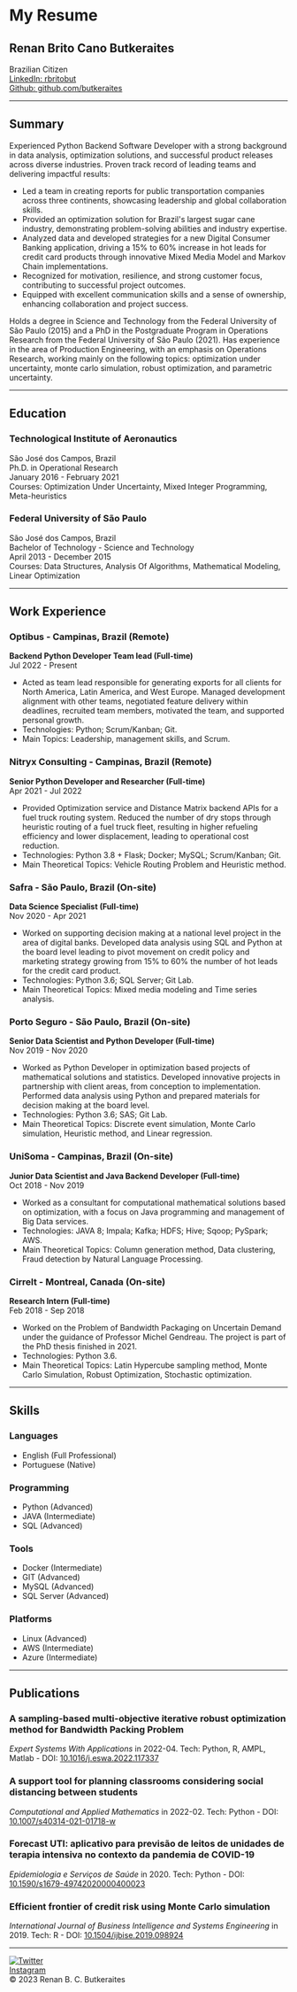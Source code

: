 # My Resume

## Renan Brito Cano Butkeraites
Brazilian Citizen  
[LinkedIn: rbritobut](https://br.linkedin.com/in/rbritobut)  
[Github: github.com/butkeraites](https://github.com/butkeraites)

---

## Summary
Experienced Python Backend Software Developer with a strong background in data analysis, optimization solutions, and successful product releases across diverse industries. Proven track record of leading teams and delivering impactful results:

- Led a team in creating reports for public transportation companies across three continents, showcasing leadership and global collaboration skills.
- Provided an optimization solution for Brazil's largest sugar cane industry, demonstrating problem-solving abilities and industry expertise.
- Analyzed data and developed strategies for a new Digital Consumer Banking application, driving a 15% to 60% increase in hot leads for credit card products through innovative Mixed Media Model and Markov Chain implementations.
- Recognized for motivation, resilience, and strong customer focus, contributing to successful project outcomes.
- Equipped with excellent communication skills and a sense of ownership, enhancing collaboration and project success.

Holds a degree in Science and Technology from the Federal University of São Paulo (2015) and a PhD in the Postgraduate Program in Operations Research from the Federal University of São Paulo (2021). Has experience in the area of Production Engineering, with an emphasis on Operations Research, working mainly on the following topics: optimization under uncertainty, monte carlo simulation, robust optimization, and parametric uncertainty.

---

## Education

### Technological Institute of Aeronautics
São José dos Campos, Brazil  
Ph.D. in Operational Research  
January 2016 - February 2021  
Courses: Optimization Under Uncertainty, Mixed Integer Programming, Meta-heuristics

### Federal University of São Paulo
São José dos Campos, Brazil  
Bachelor of Technology - Science and Technology  
April 2013 - December 2015  
Courses: Data Structures, Analysis Of Algorithms, Mathematical Modeling, Linear Optimization

---

## Work Experience

### Optibus - Campinas, Brazil (Remote)
**Backend Python Developer Team lead (Full-time)**  
Jul 2022 - Present
- Acted as team lead responsible for generating exports for all clients for North America, Latin America, and West Europe. Managed development alignment with other teams, negotiated feature delivery within deadlines, recruited team members, motivated the team, and supported personal growth.
- Technologies: Python; Scrum/Kanban; Git.
- Main Topics: Leadership, management skills, and Scrum.

### Nitryx Consulting - Campinas, Brazil (Remote)
**Senior Python Developer and Researcher (Full-time)**  
Apr 2021 - Jul 2022
- Provided Optimization service and Distance Matrix backend APIs for a fuel truck routing system. Reduced the number of dry stops through heuristic routing of a fuel truck fleet, resulting in higher refueling efficiency and lower displacement, leading to operational cost reduction.
- Technologies: Python 3.8 + Flask; Docker; MySQL; Scrum/Kanban; Git.
- Main Theoretical Topics: Vehicle Routing Problem and Heuristic method.

### Safra - São Paulo, Brazil (On-site)
**Data Science Specialist (Full-time)**  
Nov 2020 - Apr 2021
- Worked on supporting decision making at a national level project in the area of digital banks. Developed data analysis using SQL and Python at the board level leading to pivot movement on credit policy and marketing strategy growing from 15% to 60% the number of hot leads for the credit card product.
- Technologies: Python 3.6; SQL Server; Git Lab.
- Main Theoretical Topics: Mixed media modeling and Time series analysis.

### Porto Seguro - São Paulo, Brazil (On-site)
**Senior Data Scientist and Python Developer (Full-time)**  
Nov 2019 - Nov 2020
- Worked as Python Developer in optimization based projects of mathematical solutions and statistics. Developed innovative projects in partnership with client areas, from conception to implementation. Performed data analysis using Python and prepared materials for decision making at the board level.
- Technologies: Python 3.6; SAS; Git Lab.
- Main Theoretical Topics: Discrete event simulation, Monte Carlo simulation, Heuristic method, and Linear regression.

### UniSoma - Campinas, Brazil (On-site)
**Junior Data Scientist and Java Backend Developer (Full-time)**  
Oct 2018 - Nov 2019
- Worked as a consultant for computational mathematical solutions based on optimization, with a focus on Java programming and management of Big Data services.
- Technologies: JAVA 8; Impala; Kafka; HDFS; Hive; Sqoop; PySpark; AWS.
- Main Theoretical Topics: Column generation method, Data clustering, Fraud detection by Natural Language Processing.

### Cirrelt - Montreal, Canada (On-site)
**Research Intern (Full-time)**  
Feb 2018 - Sep 2018
- Worked on the Problem of Bandwidth Packaging on Uncertain Demand under the guidance of Professor Michel Gendreau. The project is part of the PhD thesis finished in 2021.
- Technologies: Python 3.6.
- Main Theoretical Topics: Latin Hypercube sampling method, Monte Carlo Simulation, Robust Optimization, Stochastic optimization.

---

## Skills

### Languages
- English (Full Professional)
- Portuguese (Native)

### Programming
- Python (Advanced)
- JAVA (Intermediate)
- SQL (Advanced)

### Tools
- Docker (Intermediate)
- GIT (Advanced)
- MySQL (Advanced)
- SQL Server (Advanced)

### Platforms
- Linux (Advanced)
- AWS (Intermediate)
- Azure (Intermediate)

---

## Publications

### A sampling-based multi-objective iterative robust optimization method for Bandwidth Packing Problem
*Expert Systems With Applications* in 2022-04. Tech: Python, R, AMPL, Matlab - DOI: [10.1016/j.eswa.2022.117337](https://doi.org/10.1016/j.eswa.2022.117337)

### A support tool for planning classrooms considering social distancing between students
*Computational and Applied Mathematics* in 2022-02. Tech: Python - DOI: [10.1007/s40314-021-01718-w](https://doi.org/10.1007/s40314-021-01718-w)

### Forecast UTI: aplicativo para previsão de leitos de unidades de terapia intensiva no contexto da pandemia de COVID-19
*Epidemiologia e Serviços de Saúde* in 2020. Tech: Python - DOI: [10.1590/s1679-49742020000400023](https://doi.org/10.1590/s1679-49742020000400023)

### Efficient frontier of credit risk using Monte Carlo simulation
*International Journal of Business Intelligence and Systems Engineering* in 2019. Tech: R - DOI: [10.1504/ijbise.2019.098924](https://doi.org/10.1504/ijbise.2019.098924)

---

[![Twitter](https://img.shields.io/twitter/follow/Renan_But?style=social)](https://twitter.com/Renan_But)  
[Instagram](https://www.instagram.com/butkeraites/)  
© 2023 Renan B. C. Butkeraites
